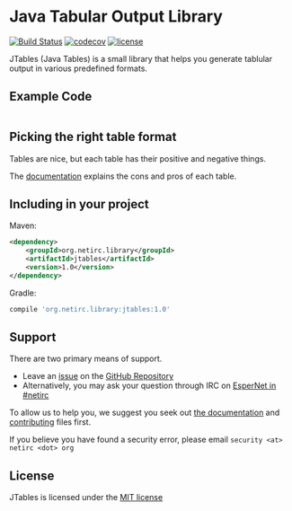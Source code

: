 # Java Tabular Output Library
[![Build Status](https://travis-ci.org/netirc/jtables.svg?branch=master)](https://travis-ci.org/netirc/jtables)
[![codecov](https://codecov.io/gh/netirc/jtables/branch/master/graph/badge.svg?token=5lx0UPnByX)](https://codecov.io/gh/netirc/jtables)
[![license](https://img.shields.io/badge/license-MIT-brightgreen.svg)](LICENSE)

JTables (Java Tables) is a small library that helps you generate tablular output in various predefined formats.

## Example Code

```java


```

## Picking the right table format

Tables are nice, but each table has their positive and negative things.

The [documentation](docs/tables) explains the cons and pros of each table.

## Including in your project

Maven:

```xml
<dependency>
    <groupId>org.netirc.library</groupId>
    <artifactId>jtables</artifactId>
    <version>1.0</version>
</dependency>
```

Gradle:

```groovy
compile 'org.netirc.library:jtables:1.0'
```

## Support

There are two primary means of support.

- Leave an [issue](https://github.com/netirc/jtables/issues/new) on the [GitHub Repository](https://github.com/netirc/jtables)
- Alternatively, you may ask your question through IRC on [EsperNet in #netirc](https://webchat.esper.net?channels=netirc&nick=jtables_...)

To allow us to help you, we suggest you seek out [the documentation](docs) and [contributing](CONTRIBUTING.md) files first.

If you believe you have found a security error, please email `security <at> netirc <dot> org`

## License

JTables is licensed under the [MIT license](LICENSE)
